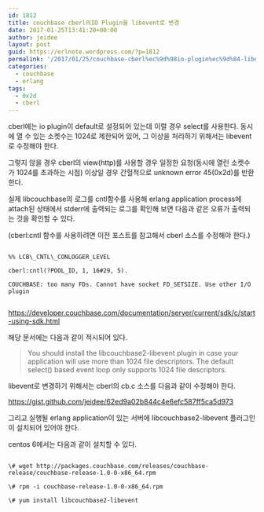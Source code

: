 ```yaml
---
id: 1812
title: couchbase cberl의IO Plugin을 libevent로 변경
date: 2017-01-25T13:41:20+00:00
author: jeidee
layout: post
guid: https://erlnote.wordpress.com/?p=1812
permalink: '/2017/01/25/couchbase-cberl%ec%9d%98io-plugin%ec%9d%84-libevent%eb%a1%9c-%eb%b3%80%ea%b2%bd/'
categories:
  - couchbase
  - erlang
tags:
  - 0x2d
  - cberl
---
```

cberl에는 io plugin이 default로 설정되어 있는데 이럴 경우 select를 사용한다. 동시에 열 수 있는 소켓수는 1024로 제한되어 있어, 그 이상을 처리하기 위해서는 libevent로 수정해야 한다.

그렇지 않을 경우 cberl의 view(http)를 사용할 경우 일정한 요청(동시에 열린 소켓수가 1024를 초과하는 시점) 이상일 경우 간헐적으로 unknown error 45(0x2d)를 반환한다.

실제 libcouchbase의 로그를 cntl함수를 사용해 erlang application process에 attach된 상태에서 stderr에 출력되는 로그를 확인해 보면 다음과 같은 오류가 출력되는 것을 확인할 수 있다.
  
(cberl:cntl 함수를 사용하려면 이전 포스트를 참고해서 cberl 소스를 수정해야 한다.)

```
  
%% LCB\_CNTL\_CONLOGGER_LEVEL
  
cberl:cntl(?POOL_ID, 1, 16#29, 5). 

COUCHBASE: too many FDs. Cannot have socket FD_SETSIZE. Use other I/O plugin
  
```

https://developer.couchbase.com/documentation/server/current/sdk/c/start-using-sdk.html

해당 문서에는 다음과 같이 적시되어 있다.

> You should install the libcouchbase2-libevent plugin in case your application will use more than 1024 file descriptors. The default select() based event loop only supports 1024 file descriptors. 

libevent로 변경하기 위해서는 cberl의 cb.c 소스를 다음과 같이 수정해야 한다.

https://gist.github.com/jeidee/62ed9a02b844c4e6efc587ff5ca5d973

그리고 실행될 erlang application이 있는 서버에 libcouchbase2-libevent 플러그인이 설치되어 있어야 한다.

centos 6에서는 다음과 같이 설치할 수 있다.

```
  
\# wget http://packages.couchbase.com/releases/couchbase-release/couchbase-release-1.0-0-x86_64.rpm
  
\# rpm -i couchbase-release-1.0-0-x86_64.rpm
  
\# yum install libcouchbase2-libevent
  
```